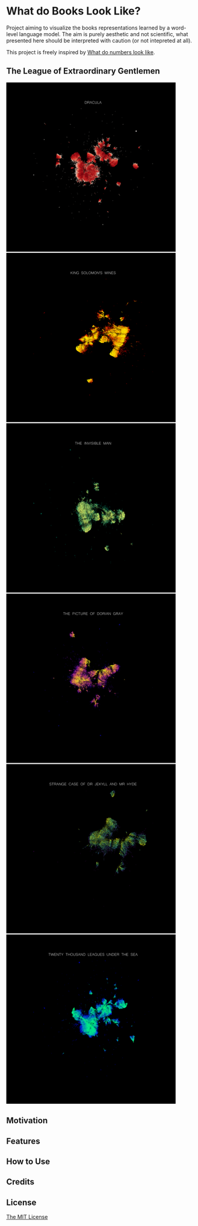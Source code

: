 # What do Books Look Like?
Project aiming to visualize the books representations learned by a word-level language model. The aim is purely aesthetic and not scientific, what presented here should be interpreted with caution (or not intepreted at all).

This project is freely inspired by [What do numbers look like](https://johnhw.github.io/umap_primes/index.md.html).

## The League of Extraordinary Gentlemen


<p float="left">
  <img src="page/images/dracula.png" width="450" />
  <img src="page/images/king_solomon_mines.png" width="450" /> 
  <img src="page/images/the_invisible_man.png" width="450" />
   <img src="page/images/the_picture_of_dorian_gray.png" width="450" />
  <img src="page/images/the_strange_case.png" width="450" /> 
  <img src="page/images/twenty_thousand_leagues_under_the_sea.png" width="450" />
</p>



## Motivation

## Features

## How to Use

## Credits

## License 
[The MIT License](https://github.com/vb690/what_do_books_look_like/blob/master/LICENSE)

